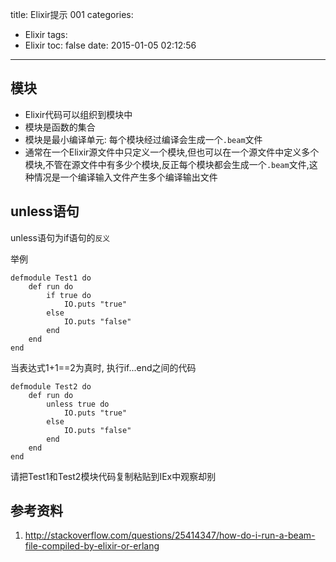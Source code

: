 title: Elixir提示 001
categories:
  - Elixir
tags:
  - Elixir
toc: false
date: 2015-01-05 02:12:56
---

## 模块

- Elixir代码可以组织到模块中
- 模块是函数的集合
- 模块是最小编译单元: 每个模块经过编译会生成一个`.beam`文件
- 通常在一个Elixir源文件中只定义一个模块,但也可以在一个源文件中定义多个模块,不管在源文件中有多少个模块,反正每个模块都会生成一个`.beam`文件,这种情况是一个编译输入文件产生多个编译输出文件

## unless语句

unless语句为if语句的`反义`

举例

```
defmodule Test1 do
    def run do
        if true do
            IO.puts "true"
        else
            IO.puts "false"
        end
    end
end
```

当表达式1+1==2为真时, 执行if...end之间的代码

```
defmodule Test2 do
    def run do
        unless true do
            IO.puts "true"
        else
            IO.puts "false"
        end
    end
end
```

请把Test1和Test2模块代码复制粘贴到IEx中观察却别


## 参考资料

1. http://stackoverflow.com/questions/25414347/how-do-i-run-a-beam-file-compiled-by-elixir-or-erlang